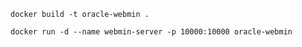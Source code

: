 `docker build -t oracle-webmin .`

`docker run -d --name webmin-server -p 10000:10000 oracle-webmin`
